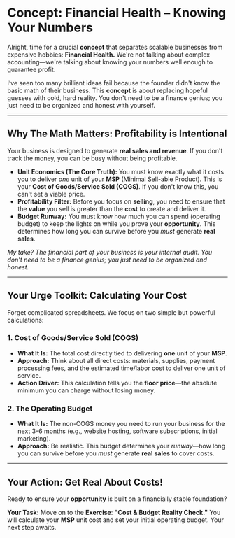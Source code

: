 # Concept: Financial Health – Knowing Your Numbers

Alright, time for a crucial **concept** that separates scalable businesses from expensive hobbies: **Financial Health.** We're not talking about complex accounting—we're talking about knowing your numbers well enough to guarantee profit.

I’ve seen too many brilliant ideas fail because the founder didn't know the basic math of their business. This **concept** is about replacing hopeful guesses with cold, hard reality. You don't need to be a finance genius; you just need to be organized and honest with yourself.

---

## Why The Math Matters: Profitability is Intentional

Your business is designed to generate **real sales and revenue**. If you don't track the money, you can be busy without being profitable.

* **Unit Economics (The Core Truth):** You must know exactly what it costs you to deliver *one* unit of your **MSP** (Minimal Sell-able Product). This is your **Cost of Goods/Service Sold (COGS)**. If you don't know this, you can't set a viable price.
* **Profitability Filter:** Before you focus on **selling**, you need to ensure that the **value** you sell is greater than the **cost** to create and deliver it.
* **Budget Runway:** You must know how much you can spend (operating budget) to keep the lights on while you prove your **opportunity**. This determines how long you can survive before you *must* generate **real sales**.

*My take? The financial part of your business is your internal audit. You don’t need to be a finance genius; you just need to be organized and honest.*

---

## Your Urge Toolkit: Calculating Your Cost

Forget complicated spreadsheets. We focus on two simple but powerful calculations:

### 1. Cost of Goods/Service Sold (COGS)

* **What It Is:** The total cost directly tied to delivering **one** unit of your **MSP**.
* **Approach:** Think about all direct costs: materials, supplies, payment processing fees, and the estimated time/labor cost to deliver one unit of service.
* **Action Driver:** This calculation tells you the **floor price**—the absolute minimum you can charge without losing money.

### 2. The Operating Budget

* **What It Is:** The non-COGS money you need to run your business for the next 3-6 months (e.g., website hosting, software subscriptions, initial marketing).
* **Approach:** Be realistic. This budget determines your *runway*—how long you can survive before you *must* generate **real sales** to cover costs.

---

## Your Action: Get Real About Costs!

Ready to ensure your **opportunity** is built on a financially stable foundation?

**Your Task:** Move on to the **Exercise**: **"Cost & Budget Reality Check."** You will calculate your **MSP** unit cost and set your initial operating budget. Your next step awaits.